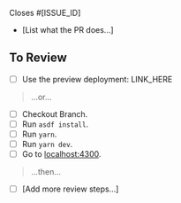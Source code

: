 Closes #[ISSUE_ID]

- [List what the PR does...]

## To Review

- [ ] Use the preview deployment: LINK_HERE

> ...or...

- [ ] Checkout Branch.
- [ ] Run `asdf install`.
- [ ] Run `yarn`.
- [ ] Run `yarn dev`.
- [ ] Go to [localhost:4300](http://localhost:4300).

> ...then...

- [ ] [Add more review steps...]

